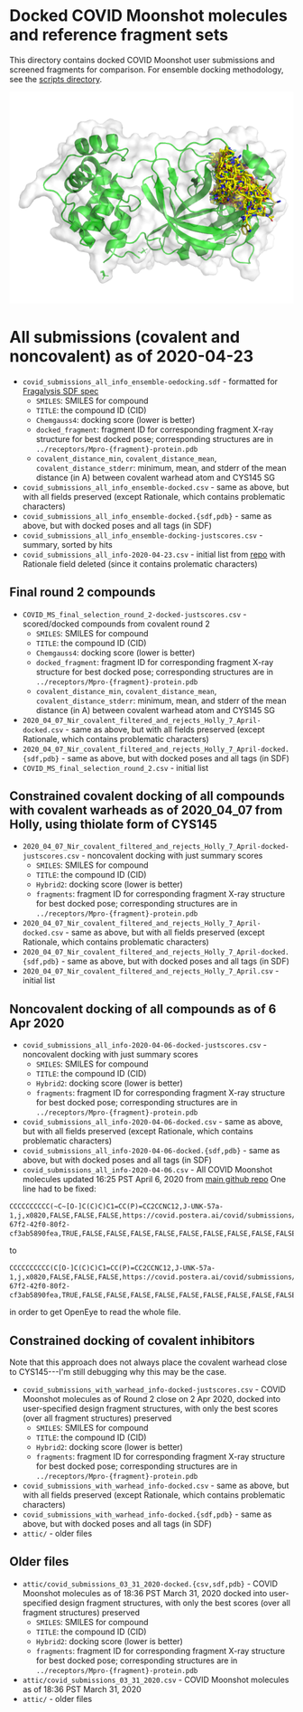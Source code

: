# Docked COVID Moonshot molecules and reference fragment sets

This directory contains docked COVID Moonshot user submissions and screened fragments for comparison.
For ensemble docking methodology, see the [scripts directory](../scripts).

![ensemble of docked molecules](https://github.com/foldingathome/covid-moonshot/raw/master/moonshot-submissions/docked-molecules.png "Ensemble of docked molecules")

# All submissions (covalent and noncovalent) as of 2020-04-23
* `covid_submissions_all_info_ensemble-oedocking.sdf` - formatted for [Fragalysis SDF spec](https://discuss.postera.ai/t/providing-computed-poses-for-others-to-look-at/1155)
  * `SMILES`: SMILES for compound
  * `TITLE`: the compound ID (CID)
  * `Chemgauss4`: docking score (lower is better)
  * `docked_fragment`: fragment ID for corresponding fragment X-ray structure for best docked pose; corresponding structures are in `../receptors/Mpro-{fragment}-protein.pdb`
  * `covalent_distance_min`, `covalent_distance_mean`, `covalent_distance_stderr`: minimum, mean, and stderr of the mean distance (in A) between covalent warhead atom and CYS145 SG
* `covid_submissions_all_info_ensemble-docked.csv` - same as above, but with all fields preserved (except Rationale, which contains problematic characters)
* `covid_submissions_all_info_ensemble-docked.{sdf,pdb}` - same as above, but with docked poses and all tags (in SDF)
* `covid_submissions_all_info_ensemble-docking-justscores.csv` - summary, sorted by hits
* `covid_submissions_all_info-2020-04-23.csv` - initial list from [repo](https://github.com/mc-robinson/COVID_moonshot_submissions/blob/master/covid_submissions_all_info.csv) with Rationale field deleted (since it contains prolematic characters)

## Final round 2 compounds 
* `COVID_MS_final_selection_round_2-docked-justscores.csv` - scored/docked compounds from covalent round 2
  * `SMILES`: SMILES for compound
  * `TITLE`: the compound ID (CID)
  * `Chemgauss4`: docking score (lower is better)
  * `docked_fragment`: fragment ID for corresponding fragment X-ray structure for best docked pose; corresponding structures are in `../receptors/Mpro-{fragment}-protein.pdb`
  * `covalent_distance_min`, `covalent_distance_mean`, `covalent_distance_stderr`: minimum, mean, and stderr of the mean distance (in A) between covalent warhead atom and CYS145 SG
* `2020_04_07_Nir_covalent_filtered_and_rejects_Holly_7_April-docked.csv` - same as above, but with all fields preserved (except Rationale, which contains problematic characters)
* `2020_04_07_Nir_covalent_filtered_and_rejects_Holly_7_April-docked.{sdf,pdb}` - same as above, but with docked poses and all tags (in SDF)
* `COVID_MS_final_selection_round_2.csv` - initial list

## Constrained covalent docking of all compounds with covalent warheads as of 2020_04_07 from Holly, using thiolate form of CYS145
* `2020_04_07_Nir_covalent_filtered_and_rejects_Holly_7_April-docked-justscores.csv` - noncovalent docking with just summary scores
  * `SMILES`: SMILES for compound
  * `TITLE`: the compound ID (CID)
  * `Hybrid2`: docking score (lower is better)
  * `fragments`: fragment ID for corresponding fragment X-ray structure for best docked pose; corresponding structures are in `../receptors/Mpro-{fragment}-protein.pdb`
* `2020_04_07_Nir_covalent_filtered_and_rejects_Holly_7_April-docked.csv` - same as above, but with all fields preserved (except Rationale, which contains problematic characters)
* `2020_04_07_Nir_covalent_filtered_and_rejects_Holly_7_April-docked.{sdf,pdb}` - same as above, but with docked poses and all tags (in SDF)
* `2020_04_07_Nir_covalent_filtered_and_rejects_Holly_7_April.csv` - initial list

## Noncovalent docking of all compounds as of 6 Apr 2020
* `covid_submissions_all_info-2020-04-06-docked-justscores.csv` - noncovalent docking with just summary scores
  * `SMILES`: SMILES for compound
  * `TITLE`: the compound ID (CID)
  * `Hybrid2`: docking score (lower is better)
  * `fragments`: fragment ID for corresponding fragment X-ray structure for best docked pose; corresponding structures are in `../receptors/Mpro-{fragment}-protein.pdb`
* `covid_submissions_all_info-2020-04-06-docked.csv` - same as above, but with all fields preserved (except Rationale, which contains problematic characters)
* `covid_submissions_all_info-2020-04-06-docked.{sdf,pdb}` - same as above, but with docked poses and all tags (in SDF)
* `covid_submissions_all_info-2020-04-06.csv` - All COVID Moonshot molecules updated 16:25 PST April 6, 2020 from [main github repo](https://discuss.postera.ai/t/updated-list-of-all-submissions/17/1)
One line had to be fixed:
```
CCCCCCCCCC(~C~[O-]C(C)C)C1=CC(P)=CC2CCNC12,J-UNK-57a-1,j,x0820,FALSE,FALSE,FALSE,https://covid.postera.ai/covid/submissions/57ae77f4-67f2-42f0-80f2-cf3ab5890fea,TRUE,FALSE,FALSE,FALSE,FALSE,FALSE,FALSE,FALSE,FALSE,FALSE
```
to
```
CCCCCCCCCC(C[O-]C(C)C)C1=CC(P)=CC2CCNC12,J-UNK-57a-1,j,x0820,FALSE,FALSE,FALSE,https://covid.postera.ai/covid/submissions/57ae77f4-67f2-42f0-80f2-cf3ab5890fea,TRUE,FALSE,FALSE,FALSE,FALSE,FALSE,FALSE,FALSE,FALSE,FALSE
```
in order to get OpenEye to read the whole file.

## Constrained docking of covalent inhibitors

Note that this approach does not always place the covalent warhead close to CYS145---I'm still debugging why this may be the case.

* `covid_submissions_with_warhead_info-docked-justscores.csv` - COVID Moonshot molecules as of Round 2 close on 2 Apr 2020, docked into user-specified design fragment structures, with only the best scores (over all fragment structures) preserved
  * `SMILES`: SMILES for compound
  * `TITLE`: the compound ID (CID)
  * `Hybrid2`: docking score (lower is better)
  * `fragments`: fragment ID for corresponding fragment X-ray structure for best docked pose; corresponding structures are in `../receptors/Mpro-{fragment}-protein.pdb`
* `covid_submissions_with_warhead_info-docked.csv` - same as above, but with all fields preserved (except Rationale, which contains problematic characters)
* `covid_submissions_with_warhead_info-docked.{sdf,pdb}` - same as above, but with docked poses and all tags (in SDF)
* `attic/` - older files

## Older files
* `attic/covid_submissions_03_31_2020-docked.{csv,sdf,pdb}` - COVID Moonshot molecules as of 18:36 PST March 31, 2020 docked into user-specified design fragment structures, with only the best scores (over all fragment structures) preserved
  * `SMILES`: SMILES for compound
  * `TITLE`: the compound ID (CID)
  * `Hybrid2`: docking score (lower is better)
  * `fragments`: fragment ID for corresponding fragment X-ray structure for best docked pose; corresponding structures are in `../receptors/Mpro-{fragment}-protein.pdb`
* `attic/covid_submissions_03_31_2020.csv` - COVID Moonshot molecules as of 18:36 PST March 31, 2020
* `attic/` - older files
